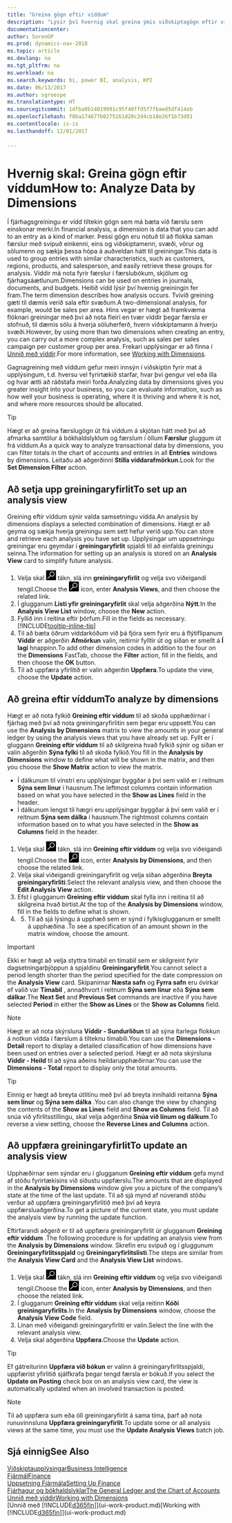 ```yaml
---
title: "Greina gögn eftir víddum"
description: "Lýsir því hvernig skal greina ýmis viðskiptagögn eftir víddum."
documentationcenter: 
author: SorenGP
ms.prod: dynamics-nav-2018
ms.topic: article
ms.devlang: na
ms.tgt_pltfrm: na
ms.workload: na
ms.search.keywords: bi, power BI, analysis, KPI
ms.date: 06/13/2017
ms.author: sgroespe
ms.translationtype: HT
ms.sourcegitcommit: 1dfba8b14019991c95f40ffd5f7fbaed5df414eb
ms.openlocfilehash: f8ba174677b0275161d20c2d4cb18e26f1b73d91
ms.contentlocale: is-is
ms.lasthandoff: 12/01/2017

---
```

#  <a name="how-to-analyze-data-by-dimensions"></a><span data-ttu-id="c9946-103">Hvernig skal: Greina gögn eftir víddum</span><span class="sxs-lookup"><span data-stu-id="c9946-103">How to: Analyze Data by Dimensions</span></span>
<span data-ttu-id="c9946-104">Í fjárhagsgreiningu er vídd tiltekin gögn sem má bæta við færslu sem einskonar merki.</span><span class="sxs-lookup"><span data-stu-id="c9946-104">In financial analysis, a dimension is data that you can add to an entry as a kind of marker.</span></span> <span data-ttu-id="c9946-105">Þessi gögn eru notuð til að flokka saman færslur með svipuð einkenni, eins og viðskiptamenn, svæði, vörur og sölumenn og sækja þessa hópa á auðveldan hátt til greiningar.</span><span class="sxs-lookup"><span data-stu-id="c9946-105">This data is used to group entries with similar characteristics, such as customers, regions, products, and salesperson, and easily retrieve these groups for analysis.</span></span> <span data-ttu-id="c9946-106">Víddir má nota fyrir færslur í færslubókum, skjölum og fjárhagsáætlunum.</span><span class="sxs-lookup"><span data-stu-id="c9946-106">Dimensions can be used on entries in journals, documents, and budgets.</span></span> <span data-ttu-id="c9946-107">Heitið vídd lýsir því hvernig greiningin fer fram.</span><span class="sxs-lookup"><span data-stu-id="c9946-107">The term dimension describes how analysis occurs.</span></span> <span data-ttu-id="c9946-108">Tvívíð greining gæti til dæmis verið sala eftir svæðum.</span><span class="sxs-lookup"><span data-stu-id="c9946-108">A two-dimensional analysis, for example, would be sales per area.</span></span> <span data-ttu-id="c9946-109">Hins vegar er hægt að framkvæma flóknari greiningar með því að nota fleiri en tvær víddir þegar færsla er stofnuð, til dæmis sölu á hverja söluherferð, hvern viðskiptamann á hverju svæði.</span><span class="sxs-lookup"><span data-stu-id="c9946-109">However, by using more than two dimensions when creating an entry, you can carry out a more complex analysis, such as sales per sales campaign per customer group per area.</span></span> <span data-ttu-id="c9946-110">Frekari upplýsingar er að finna í [Unnið með víddir](finance-dimensions.md).</span><span class="sxs-lookup"><span data-stu-id="c9946-110">For more information, see [Working with Dimensions](finance-dimensions.md).</span></span>

<span data-ttu-id="c9946-111">Gagnagreining með víddum gefur meiri innsýn í viðskiptin fyrir mat á upplýsingum, t.d. hversu vel fyrirtækið starfar, hvar því gengur vel eða illa og hvar ætti að ráðstafa meiri forða.</span><span class="sxs-lookup"><span data-stu-id="c9946-111">Analyzing data by dimensions gives you greater insight into your business, so you can evaluate information, such as how well your business is operating, where it is thriving and where it is not, and where more resources should be allocated.</span></span>

> [!TIP]
> <span data-ttu-id="c9946-112">Hægt er að greina færslugögn út frá víddum á skjótan hátt með því að afmarka samtölur á bókhaldslyklum og færslum í öllum **Færslur** gluggum út frá víddum.</span><span class="sxs-lookup"><span data-stu-id="c9946-112">As a quick way to analyze transactional data by dimensions, you can filter totals in the chart of accounts and entries in all **Entries** windows by dimensions.</span></span> <span data-ttu-id="c9946-113">Leitaðu að aðgerðinni **Stilla víddarafmörkun**.</span><span class="sxs-lookup"><span data-stu-id="c9946-113">Look for the **Set Dimension Filter** action.</span></span>

## <a name="to-set-up-an-analysis-view"></a><span data-ttu-id="c9946-114">Að setja upp greiningaryfirlit</span><span class="sxs-lookup"><span data-stu-id="c9946-114">To set up an analysis view</span></span>  
<span data-ttu-id="c9946-115">Greining eftir víddum sýnir valda samsetningu vídda.</span><span class="sxs-lookup"><span data-stu-id="c9946-115">An analysis by dimensions displays a selected combination of dimensions.</span></span> <span data-ttu-id="c9946-116">Hægt er að geyma og sækja hverja greiningu sem sett hefur verið upp.</span><span class="sxs-lookup"><span data-stu-id="c9946-116">You can store and retrieve each analysis you have set up.</span></span> <span data-ttu-id="c9946-117">Upplýsingar um uppsetningu greiningar eru geymdar í **greiningaryfirlit** spjaldi til að einfalda greiningu seinna.</span><span class="sxs-lookup"><span data-stu-id="c9946-117">The information for setting up an analysis is stored on an **Analysis View** card to simplify future analysis.</span></span>  

1. <span data-ttu-id="c9946-118">Velja skal ![Leit að síðu eða skýrslu](media/ui-search/search_small.png "Leit að síðu eða skýrslu táknið") tákn, slá inn **greiningaryfirlit** og velja svo viðeigandi tengil.</span><span class="sxs-lookup"><span data-stu-id="c9946-118">Choose the ![Search for Page or Report](media/ui-search/search_small.png "Search for Page or Report icon") icon, enter **Analysis Views**, and then choose the related link.</span></span>  
2. <span data-ttu-id="c9946-119">Í glugganum **Listi yfir greiningaryfirlit** skal velja aðgerðina **Nýtt**.</span><span class="sxs-lookup"><span data-stu-id="c9946-119">In the **Analysis View List** window, choose the **New** action.</span></span>
3. <span data-ttu-id="c9946-120">Fyllið inn í reitina eftir þörfum.</span><span class="sxs-lookup"><span data-stu-id="c9946-120">Fill in the fields as necessary.</span></span> [!INCLUDE[tooltip-inline-tip](includes/tooltip-inline-tip_md.md)]
4. <span data-ttu-id="c9946-121">Til að bæta öðrum víddarkóðum við þá fjóra sem fyrir eru á flýtiflipanum **Víddir** er aðgerðin **Afmörkun** valin, reitirnir fylltir út og síðan er smellt á **Í lagi** hnappinn.</span><span class="sxs-lookup"><span data-stu-id="c9946-121">To add other dimension codes in addition to the four on the **Dimensions** FastTab, choose the **Filter** action, fill in the fields, and then choose the **OK** button.</span></span>  
5. <span data-ttu-id="c9946-122">Til að uppfæra yfirlitið er valin aðgerðin **Uppfæra**.</span><span class="sxs-lookup"><span data-stu-id="c9946-122">To update the view, choose the **Update** action.</span></span>

## <a name="to-analyze-by-dimensions"></a><span data-ttu-id="c9946-123">Að greina eftir víddum</span><span class="sxs-lookup"><span data-stu-id="c9946-123">To analyze by dimensions</span></span>
<span data-ttu-id="c9946-124">Hægt er að nota fylkið **Greining eftir víddum** til að skoða upphæðirnar í fjárhag með því að nota greiningaryfirlitin sem þegar eru uppsett.</span><span class="sxs-lookup"><span data-stu-id="c9946-124">You can use the **Analysis by Dimensions** matrix to view the amounts in your general ledger by using the analysis views that you have already set up.</span></span> <span data-ttu-id="c9946-125">Fyllt er í gluggann **Greining eftir víddum** til að skilgreina hvað fylkið sýnir og síðan er valin aðgerðin **Sýna fylki** til að skoða fylkið.</span><span class="sxs-lookup"><span data-stu-id="c9946-125">You fill in the **Analysis by Dimensions** window to define what will be shown in the matrix, and then you choose the **Show Matrix** action to view the matrix.</span></span>  

- <span data-ttu-id="c9946-126">Í dálkunum til vinstri eru upplýsingar byggðar á því sem valið er í reitnum **Sýna sem línur** í hausnum.</span><span class="sxs-lookup"><span data-stu-id="c9946-126">The leftmost columns contain information based on what you have selected in the **Show as Lines** field in the header.</span></span>  
- <span data-ttu-id="c9946-127">Í dálkunum lengst til hægri eru upplýsingar byggðar á því sem valið er í reitnum **Sýna sem dálka** í hausnum.</span><span class="sxs-lookup"><span data-stu-id="c9946-127">The rightmost columns contain information based on to what you have selected in the **Show as Columns** field in the header.</span></span>  

1. <span data-ttu-id="c9946-128">Velja skal ![Leit að síðu eða skýrslu](media/ui-search/search_small.png "Leit að síðu eða skýrslu táknið") tákn, slá inn **Greining eftir víddum** og velja svo viðeigandi tengil.</span><span class="sxs-lookup"><span data-stu-id="c9946-128">Choose the ![Search for Page or Report](media/ui-search/search_small.png "Search for Page or Report icon") icon, enter **Analysis by Dimensions**, and then choose the related link.</span></span>  
2. <span data-ttu-id="c9946-129">Velja skal viðeigandi greiningaryfirlit og velja síðan aðgerðina **Breyta greiningaryfirliti**.</span><span class="sxs-lookup"><span data-stu-id="c9946-129">Select the relevant analysis view,  and then choose the **Edit Analysis View** action.</span></span>
3. <span data-ttu-id="c9946-130">Efst í glugganum **Greining eftir víddum** skal fylla inn í reitina til að skilgreina hvað birtist.</span><span class="sxs-lookup"><span data-stu-id="c9946-130">At the top of the **Analysis by Dimensions** window, fill in the fields to define what is shown.</span></span>
4. 5. <span data-ttu-id="c9946-131">Til að sjá lýsingu á upphæð sem er sýnd í fylkisglugganum er smellt á upphæðina .</span><span class="sxs-lookup"><span data-stu-id="c9946-131">To see a specification of an amount shown in the matrix window, choose the amount.</span></span>  

> [!IMPORTANT]  
>   <span data-ttu-id="c9946-132">Ekki er hægt að velja styttra tímabil en tímabil sem er skilgreint fyrir dagsetningarþjöppun á spjaldinu **Greiningaryfirlit**.</span><span class="sxs-lookup"><span data-stu-id="c9946-132">You cannot select a period length shorter than the period specified for the date compression on the **Analysis View** card.</span></span> <span data-ttu-id="c9946-133">Skipanirnar **Næsta safn** og **Fyrra safn** eru óvirkar ef valið var **Tímabil** , annaðhvort í reitnum **Sýna sem línur** eða **Sýna sem dálkar**.</span><span class="sxs-lookup"><span data-stu-id="c9946-133">The **Next Set** and **Previous Set** commands are inactive if you have selected **Period** in either the **Show as Lines** or the **Show as Columns** field.</span></span>  

> [!NOTE]  
>   <span data-ttu-id="c9946-134">Hægt er að nota skýrsluna **Víddir - Sundurliðun** til að sýna ítarlega flokkun á notkun vídda í færslum á tilteknu tímabili.</span><span class="sxs-lookup"><span data-stu-id="c9946-134">You can use the **Dimensions - Detail** report to display a detailed classification of how dimensions have been used on entries over a selected period.</span></span> <span data-ttu-id="c9946-135">Hægt er að nota skýrsluna **Víddir - Heild** til að sýna aðeins heildarupphæðirnar.</span><span class="sxs-lookup"><span data-stu-id="c9946-135">You can use the **Dimensions - Total** report to display only the total amounts.</span></span>  

> [!TIP]  
>   <span data-ttu-id="c9946-136">Einnig er hægt að breyta útlitinu með því að breyta innihaldi reitanna **Sýna sem línur** og **Sýna sem dálka** .</span><span class="sxs-lookup"><span data-stu-id="c9946-136">You can also change the view by changing the contents of the **Show as Lines** field and **Show as Columns** field.</span></span> <span data-ttu-id="c9946-137">Til að snúa við yfirlitsstillingu, skal velja aðgerðina **Snúa við línum og dálkum**.</span><span class="sxs-lookup"><span data-stu-id="c9946-137">To reverse a view setting, choose the **Reverse Lines and Columns** action.</span></span>

## <a name="to-update-an-analysis-view"></a><span data-ttu-id="c9946-138">Að uppfæra greiningaryfirlit</span><span class="sxs-lookup"><span data-stu-id="c9946-138">To update an analysis view</span></span>  
<span data-ttu-id="c9946-139">Upphæðirnar sem sýndar eru í glugganum **Greining eftir víddum** gefa mynd af stöðu fyrirtækisins við síðustu uppfærslu.</span><span class="sxs-lookup"><span data-stu-id="c9946-139">The amounts that are displayed in the **Analysis by Dimensions** window give you a picture of the company’s state at the time of the last update.</span></span> <span data-ttu-id="c9946-140">Til að sjá mynd af núverandi stöðu verður að uppfæra greiningaryfirlitið með því að keyra uppfærsluaðgerðina.</span><span class="sxs-lookup"><span data-stu-id="c9946-140">To get a picture of the current state, you must update the analysis view by running the update function.</span></span>

<span data-ttu-id="c9946-141">Eftirfarandi aðgerð er til að uppfæra greiningaryfirlit úr glugganum **Greining eftir víddum** .</span><span class="sxs-lookup"><span data-stu-id="c9946-141">The following procedure is for updating an analysis view from the **Analysis by Dimensions** window.</span></span> <span data-ttu-id="c9946-142">Skrefin eru svipuð og í gluggunum **Greiningaryfirlitsspjald** og **Greiningaryfirlitslisti**.</span><span class="sxs-lookup"><span data-stu-id="c9946-142">The steps are similar from the **Analysis View Card** and the **Analysis View List** windows.</span></span>  

1. <span data-ttu-id="c9946-143">Velja skal ![Leit að síðu eða skýrslu](media/ui-search/search_small.png "Leit að síðu eða skýrslu táknið") tákn, slá inn **Greining eftir víddum** og velja svo viðeigandi tengil.</span><span class="sxs-lookup"><span data-stu-id="c9946-143">Choose the ![Search for Page or Report](media/ui-search/search_small.png "Search for Page or Report icon") icon, enter **Analysis by Dimensions**, and then choose the related link.</span></span>  
2. <span data-ttu-id="c9946-144">Í glugganum **Greining eftir víddum** skal velja reitinn **Kóði greiningaryfirlits**.</span><span class="sxs-lookup"><span data-stu-id="c9946-144">In the **Analysis by Dimensions** window, choose the **Analysis View Code** field.</span></span>  
3. <span data-ttu-id="c9946-145">Línan með viðeigandi greiningaryfirliti er valin.</span><span class="sxs-lookup"><span data-stu-id="c9946-145">Select the line with the relevant analysis view.</span></span>  
4. <span data-ttu-id="c9946-146">Velja skal aðgerðina **Uppfæra**.</span><span class="sxs-lookup"><span data-stu-id="c9946-146">Choose the **Update** action.</span></span>  

> [!TIP]  
>   <span data-ttu-id="c9946-147">Ef gátreiturinn **Uppfæra við bókun** er valinn á greiningaryfirlitsspjaldi, uppfærist yfirlitið sjálfkrafa þegar tengd færsla er bókuð.</span><span class="sxs-lookup"><span data-stu-id="c9946-147">If you select the **Update on Posting** check box on an analysis view card, the view is automatically updated when an involved transaction is posted.</span></span>

> [!NOTE]  
>   <span data-ttu-id="c9946-148">Til að uppfæra sum eða öll greiningaryfirlit á sama tíma, þarf að nota runuvinnsluna **Uppfæra greiningaryfirlit**.</span><span class="sxs-lookup"><span data-stu-id="c9946-148">To update some or all analysis views at the same time, you must use the **Update Analysis Views** batch job.</span></span>  

## <a name="see-also"></a><span data-ttu-id="c9946-149">Sjá einnig</span><span class="sxs-lookup"><span data-stu-id="c9946-149">See Also</span></span>
[<span data-ttu-id="c9946-150">Viðskiptaupplýsingar</span><span class="sxs-lookup"><span data-stu-id="c9946-150">Business Intelligence</span></span>](bi.md)  
[<span data-ttu-id="c9946-151">Fjármál</span><span class="sxs-lookup"><span data-stu-id="c9946-151">Finance</span></span>](finance.md)  
[<span data-ttu-id="c9946-152">Uppsetning Fjármála</span><span class="sxs-lookup"><span data-stu-id="c9946-152">Setting Up Finance</span></span>](finance-setup-finance.md)  
[<span data-ttu-id="c9946-153">Fjárhagur og bókhaldslyklar</span><span class="sxs-lookup"><span data-stu-id="c9946-153">The General Ledger and the Chart of Accounts</span></span>](finance-general-ledger.md)  
[<span data-ttu-id="c9946-154">Unnið með víddir</span><span class="sxs-lookup"><span data-stu-id="c9946-154">Working with Dimensions</span></span>](finance-dimensions.md)  
<span data-ttu-id="c9946-155">[Unnið með [!INCLUDE[d365fin](includes/d365fin_md.md)]](ui-work-product.md)</span><span class="sxs-lookup"><span data-stu-id="c9946-155">[Working with [!INCLUDE[d365fin](includes/d365fin_md.md)]](ui-work-product.md)</span></span>  

